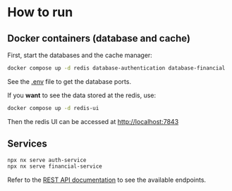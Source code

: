 # How to run

## Docker containers (database and cache)

First, start the databases and the cache manager:

```sh
docker compose up -d redis database-authentication database-financial
```

See the [.env](../../.env) file to get the database ports.

If you **want** to see the data stored at the redis, use:

```sh
docker compose up -d redis-ui
```

Then the redis UI can be accessed at [http://localhost:7843](http://localhost:7843)

## Services

```sh
npx nx serve auth-service
npx nx serve financial-service
```

Refer to the [REST API documentation](./documentation.md) to see the available endpoints.
